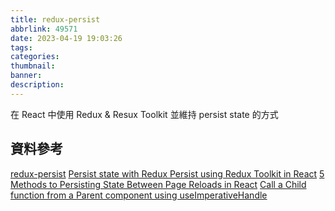 ```yaml
---
title: redux-persist
abbrlink: 49571
date: 2023-04-19 19:03:26
tags:
categories:
thumbnail:
banner:
description:
---
```


<!-- @format -->

在 React 中使用 Redux & Resux Toolkit 並維持 persist state 的方式

<!-- more -->

## 資料參考

[redux-persist](https://www.npmjs.com/package/redux-persist)
[Persist state with Redux Persist using Redux Toolkit in React](https://blog.logrocket.com/persist-state-redux-persist-redux-toolkit-react/)
[5 Methods to Persisting State Between Page Reloads in React](https://blog.bitsrc.io/5-methods-to-persisting-state-between-page-reloads-in-react-8fc9abd3fa2f)
[Call a Child function from a Parent component using useImperativeHandle](https://bobbyhadz.com/blog/react-call-function-in-child-component)
